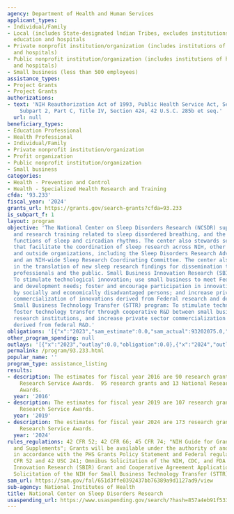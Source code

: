 ```yaml
---
agency: Department of Health and Human Services
applicant_types:
- Individual/Family
- Local (includes State-designated lndian Tribes, excludes institutions of higher
  education and hospitals
- Private nonprofit institution/organization (includes institutions of higher education
  and hospitals)
- Public nonprofit institution/organization (includes institutions of higher education
  and hospitals)
- Small business (less than 500 employees)
assistance_types:
- Project Grants
- Project Grants
authorizations:
- text: 'NIH Reauthorization Act of 1993, Public Health Service Act, Section 503:
    Subpart 2, Part C, Title IV, Section 424, 42 U.S.C. 285b et seq.'
  url: null
beneficiary_types:
- Education Professional
- Health Professional
- Individual/Family
- Private nonprofit institution/organization
- Profit organization
- Public nonprofit institution/organization
- Small business
categories:
- Health - Prevention and Control
- Health - Specialized Health Research and Training
cfda: '93.233'
fiscal_year: '2024'
grants_url: https://grants.gov/search-grants?cfda=93.233
is_subpart_f: 1
layout: program
objective: 'The National Center on Sleep Disorders Research (NCSDR) supports research
  and research training related to sleep disordered breathing, and the fundamental
  functions of sleep and circadian rhythms. The center also stewards several forums
  that facilitate the coordination of sleep research across NIH, other federal agencies
  and outside organizations, including the Sleep Disorders Research Advisory Board
  and an NIH-wide Sleep Research Coordinating Committee. The center also participates
  in the translation of new sleep research findings for dissemination to health care
  professionals and the public. Small Business Innovation Research (SBIR) program:
  To stimulate technological innovation; use small business to meet Federal research
  and development needs; foster and encourage participation in innovation and entrepreneurship
  by socially and economically disadvantaged persons; and increase private-sector
  commercialization of innovations derived from Federal research and development funding.
  Small Business Technology Transfer (STTR) program: To stimulate technological innovation;
  foster technology transfer through cooperative R&D between small businesses and
  research institutions, and increase private sector commercialization of innovations
  derived from federal R&D.'
obligations: '[{"x":"2023","sam_estimate":0.0,"sam_actual":93202075.0,"usa_spending_actual":0.0},{"x":"2024","sam_estimate":0.0,"sam_actual":104806608.0,"usa_spending_actual":0.0},{"x":"2025","sam_estimate":0.0,"sam_actual":104806608.0,"usa_spending_actual":0.0}]'
other_program_spending: null
outlays: '[{"x":"2023","outlay":0.0,"obligation":0.0},{"x":"2024","outlay":0.0,"obligation":0.0},{"x":"2025","outlay":0.0,"obligation":0.0}]'
permalink: /program/93.233.html
popular_name: ''
program_type: assistance_listing
results:
- description: The estimates for fiscal year 2016 are 90 research grants and 11 National
    Research Service Awards.  95 research grants and 13 National Research Service
    Awards.
  year: '2016'
- description: The estimates for fiscal year 2019 are 107 research grants and 23 National
    Research Service Awards.
  year: '2019'
- description: The estimates for fiscal year 2024 are 173 research grants and 30 National
    Research Service Awards.
  year: '2024'
rules_regulations: 42 CFR 52; 42 CFR 66; 45 CFR 74; "NIH Guide for Grants and Contracts,
  and Supplements"; Grants will be available under the authority of and administered
  in accordance with the PHS Grants Policy Statement and Federal regulations at 42
  CFR 52 and 42 USC 241; Omnibus Solicitation of the NIH, CDC, and FDA for Small Business
  Innovation Research (SBIR) Grant and Cooperative Agreement Applications; Omnibus
  Solicitation of the NIH for Small Business Technology Transfer (STTR) Grant Applications.
sam_url: https://sam.gov/fal/651d3ffe0392437bb76389a9d1127ad9/view
sub-agency: National Institutes of Health
title: National Center on Sleep Disorders Research
usaspending_url: https://www.usaspending.gov/search/?hash=857a4eb91f533d187538aa59672d362e
---
```

